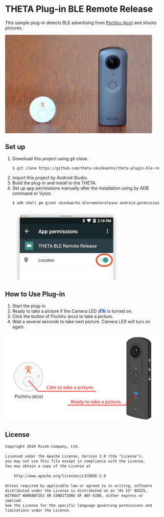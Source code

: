 # THETA Plug-in BLE Remote Release

This sample plug-in detects BLE advertising from [Pochiru (eco)](http://www.products.braveridge.com/pochiru_eco/) and shoots pictures.

<img width="480px" alt="THETA V and Pochiru (eco)" src="images/theta-pochiru.jpg"/>

## Set up

1. Download this project using git close.
    ```sh
    $ git clone https://github.com/theta-skunkworks/theta-plugin-ble-remote-release
    ```
2. Import this project by Android Studio.
3. Build the plug-in and install to the THETA.
4. Set up app permissions manually after the installation using by ADB command or Vysor.
    ```sh
    $ adb shell pm grant skunkworks.bleremoterelease android.permission.ACCESS_COARSE_LOCATION
    ```
    ![Permissions](images/permissions.png)

## How to Use Plug-in

1. Start the plug-in.
2. Ready to take a picture if the Camera LED (<img style="height:0.9em;" alt="Camera LED icon" src="images/camera-on.png"/>) is turned on.
3. Click the button of Pochiru (eco) to take a picture.
4. Wait a several seconds to take next picture. Camera LED will turn on again.

![How to use](images/how-to-use.svg)

## License

```
Copyright 2019 Ricoh Company, Ltd.

Licensed under the Apache License, Version 2.0 (the "License");
you may not use this file except in compliance with the License.
You may obtain a copy of the License at

    http://www.apache.org/licenses/LICENSE-2.0

Unless required by applicable law or agreed to in writing, software
distributed under the License is distributed on an "AS IS" BASIS,
WITHOUT WARRANTIES OR CONDITIONS OF ANY KIND, either express or implied.
See the License for the specific language governing permissions and
limitations under the License.
```
